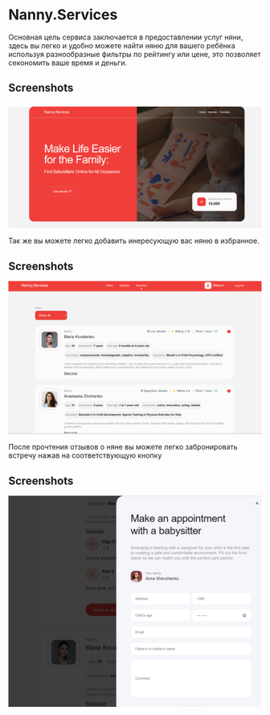 # Nanny.Services

Основная цель сервиса заключается в предоставлении услуг няни, здесь вы легко и удобно можете найти няню для вашего ребёнка используя разнообразные фильтры по рейтингу или цене, это позволяет секономить ваше время и деньги.

## Screenshots

![App Screenshot](/public/first.png)

Так же вы можете легко добавить инересующую вас няню в избранное.

## Screenshots

![App Screenshot](/public/third.png)

После прочтения отзывов о няне вы можете легко забронировать встречу нажав на соответствующую кнопку

## Screenshots

![App Screenshot](/public/Снимок%20экрана%202024-10-13%20185841.png)
